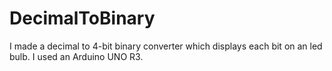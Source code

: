 # DecimalToBinary
I made a decimal to 4-bit binary converter which displays each bit on an led bulb. I used an Arduino UNO R3.
